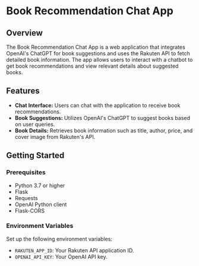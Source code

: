 # Book Recommendation Chat App

## Overview

The Book Recommendation Chat App is a web application that integrates OpenAI's ChatGPT for book suggestions and uses the Rakuten API to fetch detailed book information. The app allows users to interact with a chatbot to get book recommendations and view relevant details about suggested books.

## Features

- **Chat Interface:** Users can chat with the application to receive book recommendations.
- **Book Suggestions:** Utilizes OpenAI's ChatGPT to suggest books based on user queries.
- **Book Details:** Retrieves book information such as title, author, price, and cover image from Rakuten's API.

## Getting Started

### Prerequisites

- Python 3.7 or higher
- Flask
- Requests
- OpenAI Python client
- Flask-CORS

### Environment Variables

Set up the following environment variables:

- `RAKUTEN_APP_ID`: Your Rakuten API application ID.
- `OPENAI_API_KEY`: Your OpenAI API key.


